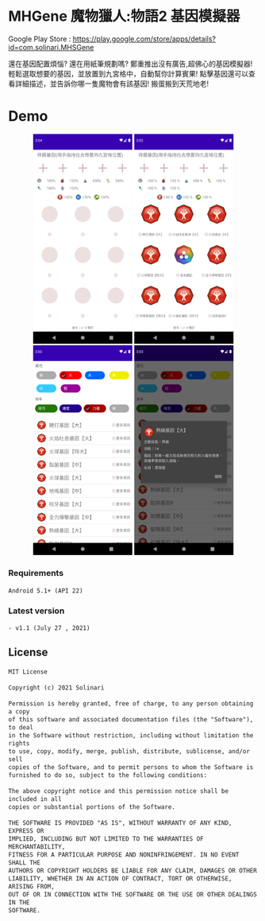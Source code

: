 # MHGene 魔物獵人:物語2 基因模擬器

Google Play Store : https://play.google.com/store/apps/details?id=com.solinari.MHSGene

還在基因配置煩惱?  還在用紙筆規劃嗎? 
鄭重推出沒有廣告,超佛心的基因模擬器!
輕鬆選取想要的基因，並放置到九宮格中，自動幫你計算賓果!
點擊基因還可以查看詳細描述，並告訴你哪一隻魔物會有該基因!
搬蛋搬到天荒地老!

# Demo

<p align="center">
  <img src="https://github.com/SolinariWu/MHGene/blob/main/img/img_1.png" width="200">
  <img src="https://github.com/SolinariWu/MHGene/blob/main/img/img_2.png" width="200">
  <img src="https://github.com/SolinariWu/MHGene/blob/main/img/img_3.png" width="200">
  <img src="https://github.com/SolinariWu/MHGene/blob/main/img/img_4.png" width="200">
</p>

### Requirements
    Android 5.1+ (API 22)

### Latest version
    - v1.1 (July 27 , 2021)

## License
    MIT License

    Copyright (c) 2021 Solinari

    Permission is hereby granted, free of charge, to any person obtaining a copy
    of this software and associated documentation files (the "Software"), to deal
    in the Software without restriction, including without limitation the rights
    to use, copy, modify, merge, publish, distribute, sublicense, and/or sell
    copies of the Software, and to permit persons to whom the Software is
    furnished to do so, subject to the following conditions:

    The above copyright notice and this permission notice shall be included in all
    copies or substantial portions of the Software.

    THE SOFTWARE IS PROVIDED "AS IS", WITHOUT WARRANTY OF ANY KIND, EXPRESS OR
    IMPLIED, INCLUDING BUT NOT LIMITED TO THE WARRANTIES OF MERCHANTABILITY,
    FITNESS FOR A PARTICULAR PURPOSE AND NONINFRINGEMENT. IN NO EVENT SHALL THE
    AUTHORS OR COPYRIGHT HOLDERS BE LIABLE FOR ANY CLAIM, DAMAGES OR OTHER
    LIABILITY, WHETHER IN AN ACTION OF CONTRACT, TORT OR OTHERWISE, ARISING FROM,
    OUT OF OR IN CONNECTION WITH THE SOFTWARE OR THE USE OR OTHER DEALINGS IN THE
    SOFTWARE.
